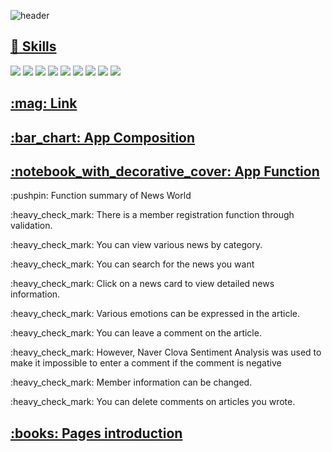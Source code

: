 ![header](https://capsule-render.vercel.app/api?type=waving&color=auto&height=300&section=header&text=News%20Project&fontSize=90)
<a href="url" > <h2>:pencil: Skills </h2> </a>
<div>
	   <img src="https://img.shields.io/badge/React-61DAFB?style=flat-square&logo=React&logoColor=white"/>
    <img src="https://img.shields.io/badge/Mysql-4479A1?style=flat-square&logo=MySQL&logoColor=white"/>
  <img src="https://img.shields.io/badge/Node.js-339933?style=flat-square&logo=Node.js&logoColor=white"/>
  <img src="https://img.shields.io/badge/Redux-764ABC?style=flat-square&logo=Redux&logoColor=white"/>
  <img src="https://img.shields.io/badge/Axios-5A29E4?style=flat-square&logo=Axios&logoColor=white"/>
	<img src="https://img.shields.io/badge/HTML5-E34F26?style=flat-square&logo=HTML5&logoColor=white" />
	<img src="https://img.shields.io/badge/CSS3-1572B6?style=flat-square&logo=CSS3&logoColor=white" />
  <img src="https://img.shields.io/badge/JavaScript-F7DF1E?style=flat-square&logo=JavaScript&logoColor=white"/>
  <img src="https://img.shields.io/badge/Bootstrap-7952B3?style=flat-square&logo=Bootstrap&logoColor=white"/>

  
  
  
</div>
<a href="url" > <h2>:mag: Link </h2></a>
<a href="url" > <h2>:bar_chart: App Composition </h2> </a>
<a href="url" > <h2>:notebook_with_decorative_cover: App Function </h2> </a>
<p style=fontWeight:"bold">:pushpin: Function summary of News World</p>
<p>:heavy_check_mark: There is a member registration function through validation.</p>
<p>:heavy_check_mark: You can view various news by category.</p>
<p>:heavy_check_mark: You can search for the news you want</p>
<p>:heavy_check_mark: Click on a news card to view detailed news information.</p>
<p>:heavy_check_mark: Various emotions can be expressed in the article.</p>
<p>:heavy_check_mark: You can leave a comment on the article.</p>
<p>:heavy_check_mark: However, Naver Clova Sentiment Analysis was used to make it impossible to enter a comment if the comment is negative</p>
<p>:heavy_check_mark: Member information can be changed.</p>
<p>:heavy_check_mark: You can delete comments on articles you wrote.</p>
<a href="url" ></a>
<a href="url" > <h2>:books: Pages introduction </h2> </a>
